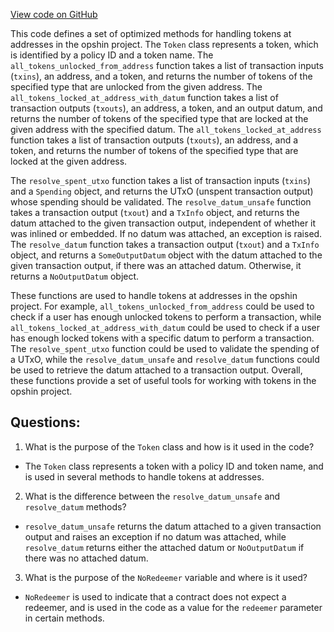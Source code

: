 [View code on GitHub](https://github.com/opshin/opshin/opshin/prelude.py)

This code defines a set of optimized methods for handling tokens at addresses in the opshin project. The `Token` class represents a token, which is identified by a policy ID and a token name. The `all_tokens_unlocked_from_address` function takes a list of transaction inputs (`txins`), an address, and a token, and returns the number of tokens of the specified type that are unlocked from the given address. The `all_tokens_locked_at_address_with_datum` function takes a list of transaction outputs (`txouts`), an address, a token, and an output datum, and returns the number of tokens of the specified type that are locked at the given address with the specified datum. The `all_tokens_locked_at_address` function takes a list of transaction outputs (`txouts`), an address, and a token, and returns the number of tokens of the specified type that are locked at the given address. 

The `resolve_spent_utxo` function takes a list of transaction inputs (`txins`) and a `Spending` object, and returns the UTxO (unspent transaction output) whose spending should be validated. The `resolve_datum_unsafe` function takes a transaction output (`txout`) and a `TxInfo` object, and returns the datum attached to the given transaction output, independent of whether it was inlined or embedded. If no datum was attached, an exception is raised. The `resolve_datum` function takes a transaction output (`txout`) and a `TxInfo` object, and returns a `SomeOutputDatum` object with the datum attached to the given transaction output, if there was an attached datum. Otherwise, it returns a `NoOutputDatum` object.

These functions are used to handle tokens at addresses in the opshin project. For example, `all_tokens_unlocked_from_address` could be used to check if a user has enough unlocked tokens to perform a transaction, while `all_tokens_locked_at_address_with_datum` could be used to check if a user has enough locked tokens with a specific datum to perform a transaction. The `resolve_spent_utxo` function could be used to validate the spending of a UTxO, while the `resolve_datum_unsafe` and `resolve_datum` functions could be used to retrieve the datum attached to a transaction output. Overall, these functions provide a set of useful tools for working with tokens in the opshin project.
## Questions: 
 1. What is the purpose of the `Token` class and how is it used in the code?
- The `Token` class represents a token with a policy ID and token name, and is used in several methods to handle tokens at addresses.

2. What is the difference between the `resolve_datum_unsafe` and `resolve_datum` methods?
- `resolve_datum_unsafe` returns the datum attached to a given transaction output and raises an exception if no datum was attached, while `resolve_datum` returns either the attached datum or `NoOutputDatum` if there was no attached datum.

3. What is the purpose of the `NoRedeemer` variable and where is it used?
- `NoRedeemer` is used to indicate that a contract does not expect a redeemer, and is used in the code as a value for the `redeemer` parameter in certain methods.
